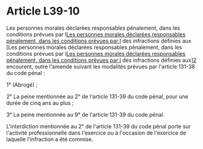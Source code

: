 # Article L39-10

Les personnes morales déclarées responsables pénalement, dans les conditions prévues par l[Les personnes morales déclarées responsables pénalement, dans les conditions prévues par l][1] des infractions définies aux [Les personnes morales déclarées responsables pénalement, dans les conditions prévues par l[Les personnes morales déclarées responsables pénalement, dans les conditions prévues par l][1] des infractions définies aux][2] encourent, outre l'amende suivant les modalités prévues par l'article 131-38 du code pénal : 

1° (Abrogé) ; 

2° La peine mentionnée au 2° de l'article 131-39 du code pénal, pour une durée de cinq ans au plus ; 

3° La peine mentionnée au 9° de l'article 131-39 du code pénal.

L'interdiction mentionnée au 2° de l'article 131-39 du code pénal porte sur l'activité professionnelle dans l'exercice ou à l'occasion de l'exercice de laquelle l'infraction a été commise.

 [1]: /affichCodeArticle.do?cidTexte=LEGITEXT000006070719&idArticle=LEGIARTI000006417202&dateTexte=&categorieLien=cid
 [2]: /affichCodeArticle.do?cidTexte=LEGITEXT000006070987&idArticle=LEGIARTI000006465431&dateTexte=&categorieLien=cid